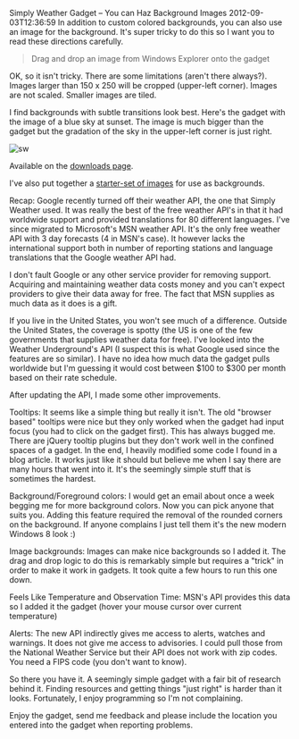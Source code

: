 Simply Weather Gadget &ndash; You can Haz Background Images
2012-09-03T12:36:59
In addition to custom colored backgrounds, you can also use an image for the background. It's super tricky to do this so I want you to read these directions carefully.

> Drag and drop an image from Windows Explorer onto the gadget

OK, so it isn't tricky. There are some limitations (aren't there always?). Images larger than 150 x 250 will be cropped (upper-left corner). Images are not scaled. Smaller images are tiled.

I find backgrounds with subtle transitions look best. Here's the gadget with the image of a blue sky at sunset. The image is much bigger than the gadget but the gradation of the sky in the upper-left corner is just right.

![sw](/cdn/images/blog/Simply-Weather-Gadget--You-can-Haz-Backg_CB78/sw.png)

Available on the [downloads page](/downloads).

I've also put together a [starter-set of images](/downloads/bgs.zip) for use as backgrounds.

Recap: Google recently turned off their weather API, the one that Simply Weather used. It was really the best of the free weather API's in that it had worldwide support and provided translations for 80 different languages. I've since migrated to Microsoft's MSN weather API. It's the only free weather API with 3 day forecasts (4 in MSN's case). It however lacks the international support both in number of reporting stations and language translations that the Google weather API had.

I don't fault Google or any other service provider for removing support. Acquiring and maintaining weather data costs money and you can't expect providers to give their data away for free. The fact that MSN supplies as much data as it does is a gift.

If you live in the United States, you won't see much of a difference. Outside the United States, the coverage is spotty (the US is one of the few governments that supplies weather data for free). I've looked into the Weather Underground's API (I suspect this is what Google used since the features are so similar). I have no idea how much data the gadget pulls worldwide but I'm guessing it would cost between $100 to $300 per month based on their rate schedule.

After updating the API, I made some other improvements.

Tooltips: It seems like a simple thing but really it isn't. The old "browser based" tooltips were nice but they only worked when the gadget had input focus (you had to click on the gadget first). This has always bugged me. There are jQuery tooltip plugins but they don't work well in the confined spaces of a gadget. In the end, I heavily modified some code I found in a blog article. It works just like it should but believe me when I say there are many hours that went into it. It's the seemingly simple stuff that is sometimes the hardest.

Background/Foreground colors: I would get an email about once a week begging me for more background colors. Now you can pick anyone that suits you. Adding this feature required the removal of the rounded corners on the background. If anyone complains I just tell them it's the new modern Windows 8 look :)

Image backgrounds: Images can make nice backgrounds so I added it. The drag and drop logic to do this is remarkably simple but requires a "trick" in order to make it work in gadgets. It took quite a few hours to run this one down. 

Feels Like Temperature and Observation Time: MSN's API provides this data so I added it the gadget (hover your mouse cursor over current temperature)

Alerts: The new API indirectly gives me access to alerts, watches and warnings. It does not give me access to advisories. I could pull those from the National Weather Service but their API does not work with zip codes. You need a FIPS code (you don't want to know).

So there you have it. A seemingly simple gadget with a fair bit of research behind it. Finding resources and getting things "just right" is harder than it looks. Fortunately, I enjoy programming so I'm not complaining.

Enjoy the gadget, send me feedback and please include the location you entered into the gadget when reporting problems.
